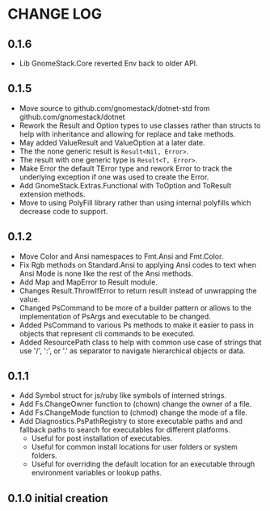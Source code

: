 # CHANGE LOG

## 0.1.6

- Lib GnomeStack.Core reverted Env back to older API.

## 0.1.5

- Move source to github.com/gnomestack/dotnet-std from github.com/gnomestack/dotnet
- Rework the Result and Option types to use classes rather than structs to help with
  inheritance and allowing for replace and take methods.
- May added ValueResult and ValueOption at a later date.
- The the none generic result is `Result<Nil, Error>`.
- The result with one generic type is `Result<T, Error>`.
- Make Error the default TError type and rework Error to track
  the underlying exception if one was used to create the Error.
- Add GnomeStack.Extras.Functional with ToOption and ToResult extension
  methods.
- Move to using PolyFill library rather than using internal polyfills
  which decrease code to support.

## 0.1.2

- Move Color and Ansi namespaces to Fmt.Ansi and Fmt.Color.
- Fix Rgb methods on Standard.Ansi to applying Ansi codes to text when Ansi
  Mode is none like the rest of the Ansi methods.
- Add Map and MapError to Result module.
- Changes Result.ThrowIfError to return result instead of unwrapping
  the value.
- Changed PsCommand to be more of a builder pattern or allows to
  the implementation of PsArgs and executable to be changed.
- Added PsCommand to various Ps methods to make it easier to pass in
  objects that represent cli commands to be executed.
- Added ResourcePath class to help with common use case of strings
  that use '/', ':', or '.' as separator to navigate hierarchical
  objects or data.  

## 0.1.1

- Add Symbol struct for js/ruby like symbols of interned strings.
- Add Fs.ChangeOwner function to (chown) change the owner of a file.
- Add Fs.ChangeMode function to (chmod) change the mode of a file.
- Add Diagnostics.PsPathRegistry to store executable paths and
  and fallback paths to search for executables for different platforms.
  - Useful for post installation of executables.
  - Useful for common install locations for user folders or system folders.
  - Useful for overriding the default location for an executable through
    environment variables or lookup paths.

## 0.1.0 initial creation
